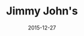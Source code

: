 ---
layout: site
title: "Jimmy John's"
date: 2015-12-27
categories: [food-drink]
version: 1.2.32
major: 1
minor: 2
patch: 32
slug: jimmy-johns
link: https://online.jimmyjohns.com/#/login
submitter: lpolepeddi
permalink: /sites/:slug
---